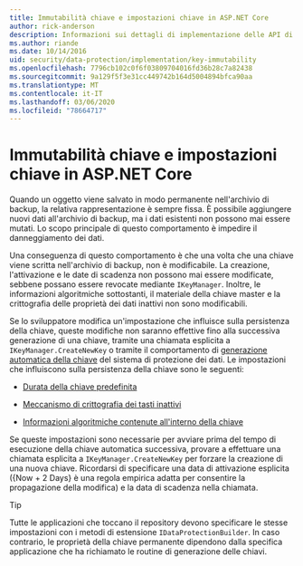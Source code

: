 ```yaml
---
title: Immutabilità chiave e impostazioni chiave in ASP.NET Core
author: rick-anderson
description: Informazioni sui dettagli di implementazione delle API di ASP.NET Core chiave di immutabilità della chiave di protezione dati.
ms.author: riande
ms.date: 10/14/2016
uid: security/data-protection/implementation/key-immutability
ms.openlocfilehash: 7796cb102c0f6f03809704016fd36b28c7a82438
ms.sourcegitcommit: 9a129f5f3e31cc449742b164d5004894bfca90aa
ms.translationtype: MT
ms.contentlocale: it-IT
ms.lasthandoff: 03/06/2020
ms.locfileid: "78664717"
---
```

# <a name="key-immutability-and-key-settings-in-aspnet-core"></a>Immutabilità chiave e impostazioni chiave in ASP.NET Core

Quando un oggetto viene salvato in modo permanente nell'archivio di backup, la relativa rappresentazione è sempre fissa. È possibile aggiungere nuovi dati all'archivio di backup, ma i dati esistenti non possono mai essere mutati. Lo scopo principale di questo comportamento è impedire il danneggiamento dei dati.

Una conseguenza di questo comportamento è che una volta che una chiave viene scritta nell'archivio di backup, non è modificabile. La creazione, l'attivazione e le date di scadenza non possono mai essere modificate, sebbene possano essere revocate mediante `IKeyManager`. Inoltre, le informazioni algoritmiche sottostanti, il materiale della chiave master e la crittografia delle proprietà dei dati inattivi non sono modificabili.

Se lo sviluppatore modifica un'impostazione che influisce sulla persistenza della chiave, queste modifiche non saranno effettive fino alla successiva generazione di una chiave, tramite una chiamata esplicita a `IKeyManager.CreateNewKey` o tramite il comportamento di [generazione automatica della chiave](xref:security/data-protection/implementation/key-management#data-protection-implementation-key-management) del sistema di protezione dei dati. Le impostazioni che influiscono sulla persistenza della chiave sono le seguenti:

* [Durata della chiave predefinita](xref:security/data-protection/implementation/key-management#data-protection-implementation-key-management)

* [Meccanismo di crittografia dei tasti inattivi](xref:security/data-protection/implementation/key-encryption-at-rest)

* [Informazioni algoritmiche contenute all'interno della chiave](xref:security/data-protection/configuration/overview#changing-algorithms-with-usecryptographicalgorithms)

Se queste impostazioni sono necessarie per avviare prima del tempo di esecuzione della chiave automatica successiva, provare a effettuare una chiamata esplicita a `IKeyManager.CreateNewKey` per forzare la creazione di una nuova chiave. Ricordarsi di specificare una data di attivazione esplicita ({Now + 2 Days} è una regola empirica adatta per consentire la propagazione della modifica) e la data di scadenza nella chiamata.

>[!TIP]
> Tutte le applicazioni che toccano il repository devono specificare le stesse impostazioni con i metodi di estensione `IDataProtectionBuilder`. In caso contrario, le proprietà della chiave permanente dipendono dalla specifica applicazione che ha richiamato le routine di generazione delle chiavi.
